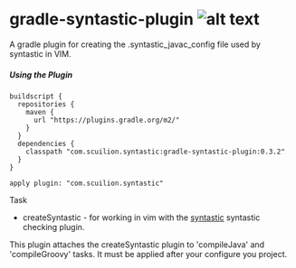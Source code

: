 # gradle-syntastic-plugin ![alt text](https://travis-ci.org/Scuilion/gradle-syntastic-plugin.svg?branch=master)

A gradle plugin for creating the .syntastic_javac_config file used by syntastic in VIM.

##### Using the Plugin
```
buildscript {
  repositories {
    maven {
      url "https://plugins.gradle.org/m2/"
    }
  }
  dependencies {
    classpath "com.scuilion.syntastic:gradle-syntastic-plugin:0.3.2"
  }
}

apply plugin: "com.scuilion.syntastic"
```

Task
* createSyntastic - for working in vim with the [syntastic](https://github.com/scrooloose/syntastic) syntastic checking plugin.

This plugin attaches the createSyntastic plugin to 'compileJava' and 'compileGroovy' tasks. It must be applied after your configure you project.
